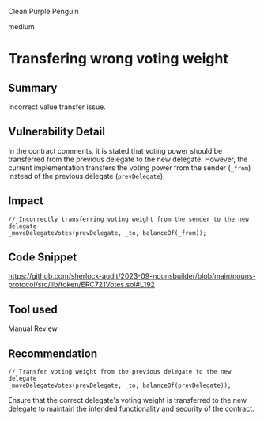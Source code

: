 Clean Purple Penguin

medium

# Transfering wrong voting weight

## Summary

Incorrect value transfer issue.

## Vulnerability Detail

In the contract comments, it is stated that voting power should be transferred from the previous delegate to the new delegate. However, the current implementation transfers the voting power from the sender (`_from`) instead of the previous delegate (`prevDelegate`).

## Impact

```solidity
// Incorrectly transferring voting weight from the sender to the new delegate
_moveDelegateVotes(prevDelegate, _to, balanceOf(_from));
```

## Code Snippet

https://github.com/sherlock-audit/2023-09-nounsbuilder/blob/main/nouns-protocol/src/lib/token/ERC721Votes.sol#L192

## Tool used

Manual Review

## Recommendation

```solidity
// Transfer voting weight from the previous delegate to the new delegate
_moveDelegateVotes(prevDelegate, _to, balanceOf(prevDelegate));
```

Ensure that the correct delegate's voting weight is transferred to the new delegate to maintain the intended functionality and security of the contract.